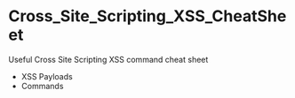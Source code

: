 # Cross_Site_Scripting_XSS_CheatSheet
Useful Cross Site Scripting XSS command cheat sheet 

- XSS Payloads
- Commands

